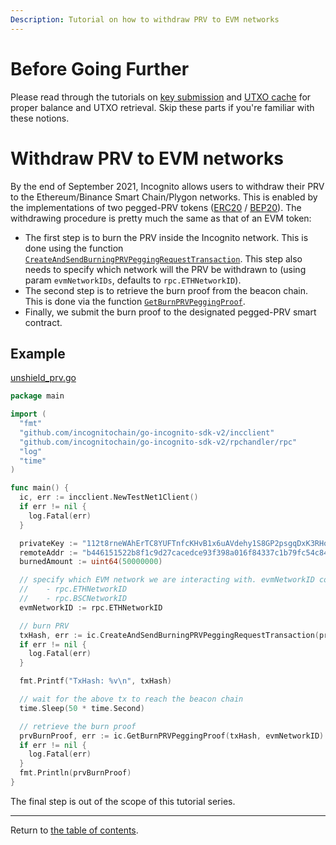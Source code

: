 ```yaml
---
Description: Tutorial on how to withdraw PRV to EVM networks
---
```


# Before Going Further

Please read through the tutorials on [key submission](../accounts/submit_key.md)
and [UTXO cache](../accounts/utxo_cache.md) for proper balance and UTXO retrieval. Skip these parts if you're familiar
with these notions.

# Withdraw PRV to EVM networks

By the end of September 2021, Incognito allows users to withdraw their PRV to the Ethereum/Binance Smart Chain/Plygon networks.
This is enabled by the implementations of two pegged-PRV
tokens ([ERC20](https://etherscan.io/address/0xB64fde8f199F073F41c132B9eC7aD5b61De0B1B7#code)
/ [BEP20](https://bscscan.com/address/0xB64fde8f199F073F41c132B9eC7aD5b61De0B1B7)). The withdrawing procedure is pretty
much the same as that of an EVM token:

* The first step is to burn the PRV inside the Incognito network. This is done using the
  function [`CreateAndSendBurningPRVPeggingRequestTransaction`](../../../incclient/prv_pegging.go). This step also needs
  to specify which network will the PRV be withdrawn to (using param `evmNetworkIDs`, defaults to `rpc.ETHNetworkID`).
* The second step is to retrieve the burn proof from the beacon chain. This is done via the
  function [`GetBurnPRVPeggingProof`](../../../incclient/prv_pegging.go).
* Finally, we submit the burn proof to the designated pegged-PRV smart contract.

## Example

[unshield_prv.go](../../code/bridge/unshield_prv/unshield_prv.go)

```go
package main

import (
  "fmt"
  "github.com/incognitochain/go-incognito-sdk-v2/incclient"
  "github.com/incognitochain/go-incognito-sdk-v2/rpchandler/rpc"
  "log"
  "time"
)

func main() {
  ic, err := incclient.NewTestNet1Client()
  if err != nil {
    log.Fatal(err)
  }

  privateKey := "112t8rneWAhErTC8YUFTnfcKHvB1x6uAVdehy1S8GP2psgqDxK3RHouUcd69fz88oAL9XuMyQ8mBY5FmmGJdcyrpwXjWBXRpoWwgJXjsxi4j"
  remoteAddr := "b446151522b8f1c9d27cacedce93f398a016f84337c1b79fc54c8436af5f7900"
  burnedAmount := uint64(50000000)

  // specify which EVM network we are interacting with. evmNetworkID could be one of the following:
  // 	- rpc.ETHNetworkID
  //	- rpc.BSCNetworkID
  evmNetworkID := rpc.ETHNetworkID

  // burn PRV
  txHash, err := ic.CreateAndSendBurningPRVPeggingRequestTransaction(privateKey, remoteAddr, burnedAmount, evmNetworkID)
  if err != nil {
    log.Fatal(err)
  }

  fmt.Printf("TxHash: %v\n", txHash)

  // wait for the above tx to reach the beacon chain
  time.Sleep(50 * time.Second)

  // retrieve the burn proof
  prvBurnProof, err := ic.GetBurnPRVPeggingProof(txHash, evmNetworkID)
  if err != nil {
    log.Fatal(err)
  }
  fmt.Println(prvBurnProof)
}

```

The final step is out of the scope of this tutorial series.

---
Return to [the table of contents](../../../README.md).
